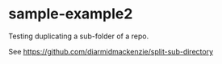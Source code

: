# sample-example2

 Testing duplicating a sub-folder of a repo.

 See https://github.com/diarmidmackenzie/split-sub-directory
